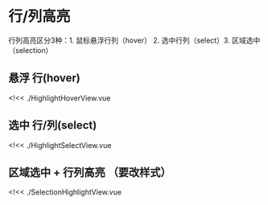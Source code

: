 # 行/列高亮

行列高亮区分3种：1. 鼠标悬浮行列（hover） 2. 选中行列（select）3. 区域选中（selection）

## 悬浮 行(hover)

<!<< ./HighlightHoverView.vue

## 选中 行/列(select)

<!<< ./HighlightSelectView.vue

## 区域选中 + 行列高亮 （要改样式）

<!<< ./SelectionHighlightView.vue
